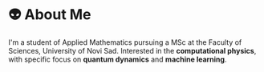 # 👽 About Me

I'm a student of Applied Mathematics pursuing a MSc at the Faculty of Sciences, University of Novi Sad. Interested in the **computational physics**, with specific focus on **quantum dynamics** and **machine learning**.
